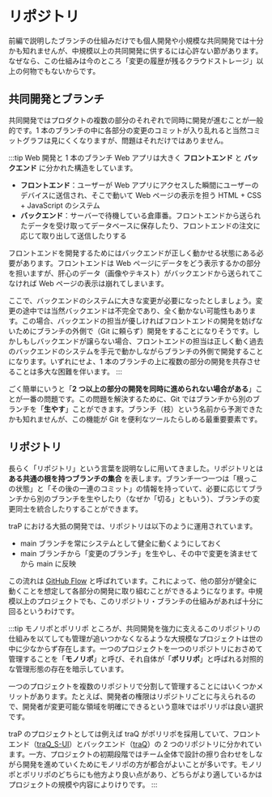 # リポジトリ

前編で説明したブランチの仕組みだけでも個人開発や小規模な共同開発では十分かも知れませんが、中規模以上の共同開発に供するには心許ない節があります。なぜなら、この仕組みは今のところ「変更の履歴が残るクラウドストレージ」以上の何物でもないからです。

## 共同開発とブランチ

共同開発ではプロダクトの複数の部分のそれぞれで同時に開発が進むことが一般的です。1 本のブランチの中に各部分の変更のコミットが入り乱れると当然コミットグラフは見にくくなりますが、問題はそれだけではありません。

:::tip Web 開発と 1 本のブランチ
Web アプリは大きく **フロントエンド** と **バックエンド** に分かれた構造をしています。

- **フロントエンド**：ユーザーが Web アプリにアクセスした瞬間にユーザーのデバイスに送信され、そこで動いて Web ページの表示を担う HTML + CSS + JavaScript のシステム
- **バックエンド**：サーバーで待機している倉庫番。フロントエンドから送られたデータを受け取ってデータベースに保存したり、フロントエンドの注文に応じて取り出して送信したりする

フロントエンドを開発するためにはバックエンドが正しく動かせる状態にある必要があります。フロントエンドは Web ページにデータをどう表示するかの部分を担いますが、肝心のデータ（画像やテキスト）がバックエンドから送られてこなければ Web ページの表示は崩れてしまいます。

ここで、バックエンドのシステムに大きな変更が必要になったとしましょう。変更の途中では当然バックエンドは不完全であり、全く動かない可能性もあります。この場合、バックエンドの担当が優しければフロントエンドの開発を妨げないためにブランチの外側で（Git に頼らず）開発をすることになりそうです。しかしもしバックエンドが譲らない場合、フロントエンドの担当は正しく動く過去のバックエンドのシステムを手元で動かしながらブランチの外側で開発することになります。いずれにせよ、1 本のブランチの上に複数の部分の開発を共存させることは多大な困難を伴います。
:::

ごく簡単にいうと「**2 つ以上の部分の開発を同時に進められない場合がある**」ことが一番の問題です。この問題を解決するために、Git ではブランチから別のブランチを「**生やす**」ことができます。ブランチ（枝）という名前から予測できたかも知れませんが、この機能が Git を便利なツールたらしめる最重要要素です。

## リポジトリ

長らく「リポジトリ」という言葉を説明なしに用いてきました。リポジトリとは **ある共通の根を持つブランチの集合** を表します。ブランチ一つ一つは「根っこの状態」と「その後の一連のコミット」の情報を持っていて、必要に応じてブランチから別のブランチを生やしたり（なぜか「切る」ともいう）、ブランチの変更同士を統合したりすることができます。

traP における大抵の開発では、リポジトリは以下のように運用されています。

- main ブランチを常にシステムとして健全に動くようにしておく
- main ブランチから「変更のブランチ」を生やし、その中で変更を済ませてから main に反映

この流れは [GitHub Flow](https://docs.github.com/ja/get-started/using-github/github-flow) と呼ばれています。これによって、他の部分が健全に動くことを想定して各部分の開発に取り組むことができるようになります。中規模以上のプロジェクトでも、このリポジトリ・ブランチの仕組みがあれば十分に回るというわけです。

:::tip モノリポとポリリポ
ところが、共同開発を強力に支えるこのリポジトリの仕組みを以てしても管理が追いつかなくなるような大規模なプロジェクトは世の中に少なからず存在します。一つのプロジェクトを一つのリポジトリにおさめて管理することを「**モノリポ**」と呼び、それ自体が「**ポリリポ**」と呼ばれる対照的な管理形態の存在を暗示しています。

一つのプロジェクトを複数のリポジトリで分割して管理することにはいくつかメリットがあります。たとえば、開発者の権限はリポジトリごとに与えられるので、開発者が変更可能な領域を明確にできるという意味ではポリリポは良い選択です。

traP のプロジェクトとしては例えば traQ がポリリポを採用していて、フロントエンド（[traQ_S-UI](https://github.com/traPtitech/traQ_S-UI)）とバックエンド（[traQ](https://github.com/traPtitech/traQ)）の 2 つのリポジトリに分かれています。一方、プロジェクトの初期段階ではチーム全体で設計の擦り合わせをしながら開発を進めていくためにモノリポの方が都合がよいことが多いです。モノリポとポリリポのどちらにも他方より良い点があり、どちらがより適しているかはプロジェクトの規模や内容によりけりです。
:::